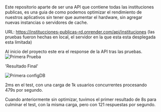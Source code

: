 
Este repositorio aparte de ser una API que contiene todas las instituciones publicas, es una guia de como podemos optimizar el rendimiento de nuestros aplicativos sin tener que aumentar el hardware, sin agregar nuevas instancias o servidores de cache.

URL: https://institucciones-publicas-rd.onrender.com/api/instituciones
(las pruebas fueron hechas en local, el servidor en la que esta esta desplegada esta limitada)


Al inicio del proyecto este era el response de la API tras las pruebas.
![Primera Prueba](https://i.ibb.co/7NQ9Kmb/Primera-Prueba.png)

'Resultado Final'

![Primera configDB](https://i.ibb.co/3SpB4c1/Resultado-Final-Prueba.png)

2ms en el test, con una carga de 1k usuarios concurrentes procesando 479s por segundo.

Cuando anteriormente sin optimizar, tuvimos el primer resultado de 8s para culminar el test, con la misma carga, pero con 121 respuestas por segundo.
